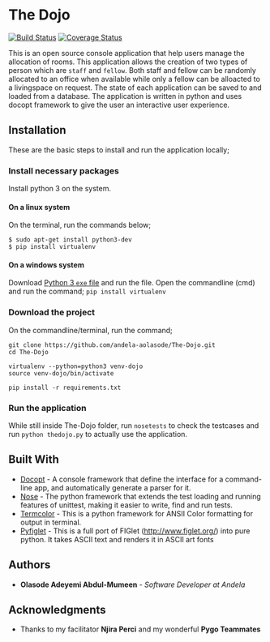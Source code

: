 # The Dojo
[![Build Status](https://travis-ci.org/andela-aolasode/The-Dojo.svg?branch=ft-save-state-and-load-state)](https://travis-ci.org/andela-aolasode/The-Dojo) [![Coverage Status](https://coveralls.io/repos/github/andela-aolasode/The-Dojo/badge.svg?branch=ft-save-state-and-load-state)](https://coveralls.io/github/andela-aolasode/The-Dojo?branch=ft-save-state-and-load-state)

This is an open source console application that help users manage the allocation of rooms. This application allows the creation of two types of person which are `staff` and `fellow`. Both staff and fellow can be randomly allocated to an office when available while only a fellow can be alloacted to a livingspace on request. The state of each application can be saved to and loaded from a database. The application is written in python and uses docopt framework to give the user an interactive user experience.

## Installation

These are the basic steps to install and run the application locally;

### Install necessary packages

Install python 3 on the system.

#### On a linux system

On the terminal, run the commands below;
```
$ sudo apt-get install python3-dev
$ pip install virtualenv
```

#### On a windows system

Download [Python 3 `exe` file](https://www.python.org/downloads/release/python-360/) and run the file.
Open the commandline (cmd) and run the command;
`pip install virtualenv`

### Download the project

On the commandline/terminal, run the command;
```
git clone https://github.com/andela-aolasode/The-Dojo.git
cd The-Dojo

virtualenv --python=python3 venv-dojo
source venv-dojo/bin/activate

pip install -r requirements.txt
```

### Run the application

While still inside The-Dojo folder, run `nosetests` to check the testcases and run `python thedojo.py` to actually use the application.

## Built With

* [Docopt](http://docopt.org/) - A console framework that define the interface for a command-line app, and automatically generate a parser for it.
* [Nose](https://pypi.python.org/pypi/nose/1.3.7) - The python framework that extends the test loading and running features of unittest, making it easier to write, find and run tests.
* [Termcolor](https://pypi.python.org/pypi/termcolor) - This is a python framework for ANSII Color formatting for output in terminal.
* [Pyfiglet](https://pypi.python.org/pypi/pyfiglet) - This is a full port of FIGlet (http://www.figlet.org/) into pure python. It takes ASCII text and renders it in ASCII art fonts

## Authors

* **Olasode Adeyemi Abdul-Mumeen** - *Software Developer at Andela*

## Acknowledgments

* Thanks to my facilitator **Njira Perci** and my wonderful **Pygo Teammates**
